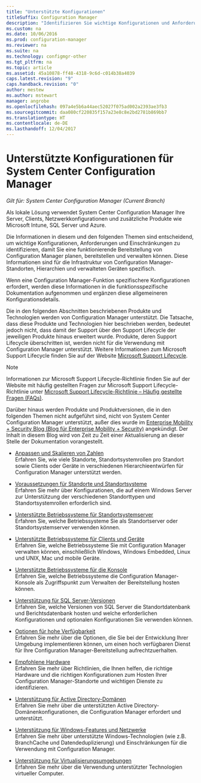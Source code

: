 ```yaml
---
title: "Unterstützte Konfigurationen"
titleSuffix: Configuration Manager
description: "Identifizieren Sie wichtige Konfigurationen und Anforderungen, damit Sie eine funktionierende Bereitstellung von System Center Configuration Manager planen, bereitstellen und verwalten können."
ms.custom: na
ms.date: 10/06/2016
ms.prod: configuration-manager
ms.reviewer: na
ms.suite: na
ms.technology: configmgr-other
ms.tgt_pltfrm: na
ms.topic: article
ms.assetid: 45a10878-ff48-4318-9c6d-c014b38a4039
caps.latest.revision: "9"
caps.handback.revision: "0"
author: mestew
ms.author: mstewart
manager: angrobe
ms.openlocfilehash: 097a4e5b6a44aec52027f075ad002a2393ae3fb3
ms.sourcegitcommit: daa080cf220835f157a23e8c8e2bd2781b869bb7
ms.translationtype: HT
ms.contentlocale: de-DE
ms.lasthandoff: 12/04/2017
---
```

# <a name="supported-configurations-for-system-center-configuration-manager"></a>Unterstützte Konfigurationen für System Center Configuration Manager

*Gilt für: System Center Configuration Manager (Current Branch)*

Als lokale Lösung verwendet System Center Configuration Manager Ihre Server, Clients, Netzwerkkonfigurationen und zusätzliche Produkte wie Microsoft Intune, SQL Server und Azure.

Die Informationen in diesem und den folgenden Themen sind entscheidend, um wichtige Konfigurationen, Anforderungen und Einschränkungen zu identifizieren, damit Sie eine funktionierende Bereitstellung von Configuration Manager planen, bereitstellen und verwalten können.  Diese Informationen sind für die Infrastruktur von Configuration Manager-Standorten, Hierarchien und verwalteten Geräten spezifisch.

Wenn eine Configuration Manager-Funktion spezifischere Konfigurationen erfordert, werden diese Informationen in die funktionsspezifische Dokumentation aufgenommen und ergänzen diese allgemeineren Konfigurationsdetails.  

 Die in den folgenden Abschnitten beschriebenen Produkte und Technologien werden von Configuration Manager unterstützt. Die Tatsache, dass diese Produkte und Technologien hier beschrieben werden, bedeutet jedoch nicht, dass damit der Support über den Support Lifecycle der jeweiligen Produkte hinaus erweitert wurde. Produkte, deren Support Lifecycle überschritten ist, werden nicht für die Verwendung mit Configuration Manager unterstützt. Weitere Informationen zum Microsoft Support Lifecycle finden Sie auf der Website [Microsoft Support Lifecycle](http://go.microsoft.com/fwlink/p/?LinkId=208270).  

> [!NOTE]  
>  Informationen zur Microsoft Support Lifecycle-Richtlinie finden Sie auf der Website mit häufig gestellten Fragen zur Microsoft Support Lifecycle-Richtlinie unter [Microsoft Support Lifecycle-Richtlinie – Häufig gestellte Fragen (FAQs)](http://go.microsoft.com/fwlink/p/?LinkId=31976).  

 Darüber hinaus werden Produkte und Produktversionen, die in den folgenden Themen nicht aufgeführt sind, nicht von System Center Configuration Manager unterstützt, außer dies wurde im [Enterprise Mobility + Security Blog (Blog für Enterprise Mobility + Security)](https://blogs.technet.microsoft.com/enterprisemobility/) angekündigt.  Der Inhalt in diesem Blog wird von Zeit zu Zeit einer Aktualisierung an dieser Stelle der Dokumentation vorangestellt.


-  [Anpassen und Skalieren von Zahlen](../../../core/plan-design/configs/size-and-scale-numbers.md)  
Erfahren Sie, wie viele Standorte, Standortsystemrollen pro Standort sowie Clients oder Geräte in verschiedenen Hierarchieentwürfen für Configuration Manager unterstützt werden.

-  [Voraussetzungen für Standorte und Standortsysteme](../../../core/plan-design/configs/site-and-site-system-prerequisites.md)  
Erfahren Sie mehr über Konfigurationen, die auf einem Windows Server zur Unterstützung der verschiedenen Standorttypen und Standortsystemrollen erforderlich sind.

-  [Unterstützte Betriebssysteme für Standortsystemserver](../../../core/plan-design/configs/supported-operating-systems-for-site-system-servers.md)  
Erfahren Sie, welche Betriebssysteme Sie als Standortserver oder Standortsystemserver verwenden können.

-  [Unterstützte Betriebssysteme für Clients und Geräte](../../../core/plan-design/configs/supported-operating-systems-for-clients-and-devices.md)  
Erfahren Sie, welche Betriebssysteme Sie mit Configuration Manager verwalten können, einschließlich Windows, Windows Embedded, Linux und UNIX, Mac und mobile Geräte.

-  [Unterstützte Betriebssysteme für die Konsole](../../../core/plan-design/configs/supported-operating-systems-consoles.md)  
Erfahren Sie, welche Betriebssysteme die Configuration Manager-Konsole als Zugriffspunkt zum Verwalten der Bereitstellung hosten können.  

-  [Unterstützung für SQL Server-Versionen](../../../core/plan-design/configs/support-for-sql-server-versions.md)  
Erfahren Sie, welche Versionen von SQL Server die Standortdatenbank und Berichtsdatenbank hosten und welche erforderlichen Konfigurationen und optionalen Konfigurationen Sie verwenden können.

-  [Optionen für hohe Verfügbarkeit](../../../protect/understand/high-availability-options.md)  
Erfahren Sie mehr über die Optionen, die Sie bei der Entwicklung Ihrer Umgebung implementieren können, um einen hoch verfügbaren Dienst für Ihre Configuration Manager-Bereitstellung aufrechtzuerhalten.

-  [Empfohlene Hardware](../../../core/plan-design/configs/recommended-hardware.md)  
Erfahren Sie mehr über Richtlinien, die Ihnen helfen, die richtige Hardware und die richtigen Konfigurationen zum Hosten Ihrer Configuration Manager-Standorte und wichtigen Dienste zu identifizieren.

-  [Unterstützung für Active Directory-Domänen](../../../core/plan-design/configs/support-for-active-directory-domains.md)  
Erfahren Sie mehr über die unterstützten Active Directory-Domänenkonfigurationen, die Configuration Manager erfordert und unterstützt.

-  [Unterstützung für Windows-Features und Netzwerke](../../../core/plan-design/configs/support-for-windows-features-and-networks.md)  
Erfahren Sie mehr über unterstützte Windows-Technologien (wie z.B. BranchCache und Datendeduplizierung) und Einschränkungen für die Verwendung mit Configuration Manager.

-  [Unterstützung für Virtualisierungsumgebungen](../../../core/plan-design/configs/support-for-virtualization-environments.md)  
Erfahren Sie mehr über die Verwendung unterstützter Technologien virtueller Computer.
